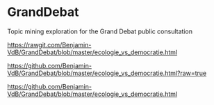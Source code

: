 # GrandDebat
Topic mining exploration for the Grand Debat public consultation

https://rawgit.com/Benjamin-VdB/GrandDebat/blob/master/ecologie_vs_democratie.html


https://github.com/Benjamin-VdB/GrandDebat/blob/master/ecologie_vs_democratie.html?raw=true

https://github.com/Benjamin-VdB/GrandDebat/blob/master/ecologie_vs_democratie.html
